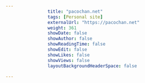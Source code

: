 ---
                title: "pacochan.net"
                tags: [Personal site]
                externalUrl: "https://pacochan.net"
                weight: 361
                showDate: false
                showAuthor: false
                showReadingTime: false
                showEdit: false
                showLikes: false
                showViews: false
                layoutBackgroundHeaderSpace: false
                ---
